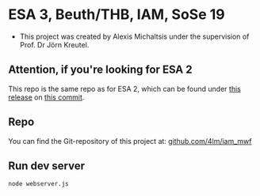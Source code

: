 # ESA 3, Beuth/THB, IAM, SoSe 19

- This project was created by Alexis Michaltsis under the supervision of Prof. Dr Jörn Kreutel.

## Attention, if you're looking for ESA 2

This repo is the same repo as for ESA 2, which can be found under [this release](https://github.com/4lm/iam_mwf/releases/tag/2.0.1) on [this commit](https://github.com/4lm/iam_mwf/commit/3e6589bf56dae8756ad0978a5be18f26a424cec6).

## Repo

You can find the Git-repository of this project at: 
[github.com/4lm/iam_mwf](https://github.com/4lm/iam_mwf)

## Run dev server

```
node webserver.js
```
